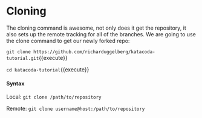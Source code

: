# Cloning

The cloning command is awesome, not only does it get the repository, it also sets up the remote tracking for all of the branches. We are going to use the clone command to get our newly forked repo:

`git clone https://github.com/richarduggelberg/katacoda-tutorial.git`{{execute}}

`cd katacoda-tutorial`{{execute}}

#### Syntax
Local: `git clone /path/to/repository`

Remote: `git clone username@host:/path/to/repository`